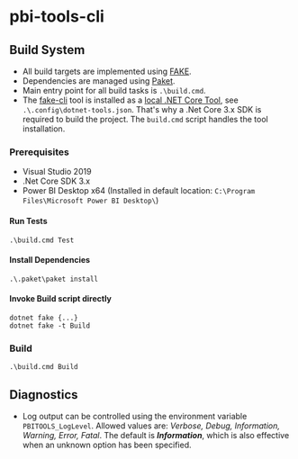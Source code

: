 # pbi-tools-cli

## Build System

* All build targets are implemented using [FAKE](https://fake.build/).
* Dependencies are managed using [Paket](https://fsprojects.github.io/Paket/).
* Main entry point for all build tasks is `.\build.cmd`.
* The [fake-cli](https://fake.build/fake-commandline.html) tool is installed as a [local .NET Core Tool](https://docs.microsoft.com/en-us/dotnet/core/tools/global-tools#install-a-local-tool), see `.\.config\dotnet-tools.json`. That's why a .Net Core 3.x SDK is required to build the project. The `build.cmd` script handles the tool installation.

### Prerequisites

* Visual Studio 2019
* .Net Core SDK 3.x
* Power BI Desktop x64 (Installed in default location: `C:\Program Files\Microsoft Power BI Desktop\`)

#### Run Tests

    .\build.cmd Test

#### Install Dependencies

    .\.paket\paket install

#### Invoke Build script directly

    dotnet fake {...}
    dotnet fake -t Build

### Build

    .\build.cmd Build

## Diagnostics

* Log output can be controlled using the environment variable `PBITOOLS_LogLevel`. Allowed values are: *Verbose, Debug, Information, Warning, Error, Fatal*. The default is ***Information***, which is also effective when an unknown option has been specified.
